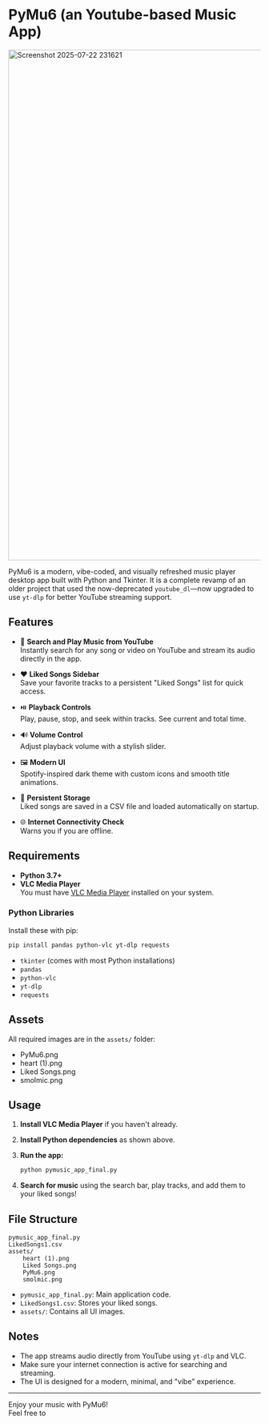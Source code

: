 # PyMu6 (an Youtube-based Music App)

<img width="1920" height="1020" alt="Screenshot 2025-07-22 231621" src="https://github.com/user-attachments/assets/b2a75c31-3e2a-434c-892b-f04d0ee4065c" />

PyMu6 is a modern, vibe-coded, and visually refreshed music player desktop app built with Python and Tkinter. It is a complete revamp of an older project that used the now-deprecated `youtube_dl`—now upgraded to use `yt-dlp` for better YouTube streaming support.

## Features

- 🎵 **Search and Play Music from YouTube**  
  Instantly search for any song or video on YouTube and stream its audio directly in the app.

- ❤️ **Liked Songs Sidebar**  
  Save your favorite tracks to a persistent "Liked Songs" list for quick access.

- ⏯️ **Playback Controls**  
  Play, pause, stop, and seek within tracks. See current and total time.

- 🔊 **Volume Control**  
  Adjust playback volume with a stylish slider.

- 🖼️ **Modern UI**  
  Spotify-inspired dark theme with custom icons and smooth title animations.

- 📂 **Persistent Storage**  
  Liked songs are saved in a CSV file and loaded automatically on startup.

- 🌐 **Internet Connectivity Check**  
  Warns you if you are offline.

## Requirements

- **Python 3.7+**
- **VLC Media Player**  
  You must have [VLC Media Player](https://www.videolan.org/vlc/) installed on your system.

### Python Libraries

Install these with pip:

```sh
pip install pandas python-vlc yt-dlp requests
```

- `tkinter` (comes with most Python installations)
- `pandas`
- `python-vlc`
- `yt-dlp`
- `requests`

## Assets

All required images are in the `assets/` folder:
- PyMu6.png
- heart (1).png
- Liked Songs.png
- smolmic.png

## Usage

1. **Install VLC Media Player** if you haven't already.
2. **Install Python dependencies** as shown above.
3. **Run the app:**

   ```sh
   python pymusic_app_final.py
   ```

4. **Search for music** using the search bar, play tracks, and add them to your liked songs!

## File Structure

```
pymusic_app_final.py
LikedSongs1.csv
assets/
    heart (1).png
    Liked Songs.png
    PyMu6.png
    smolmic.png
```

- `pymusic_app_final.py`: Main application code.
- `LikedSongs1.csv`: Stores your liked songs.
- `assets/`: Contains all UI images.

## Notes

- The app streams audio directly from YouTube using `yt-dlp` and VLC.
- Make sure your internet connection is active for searching and streaming.
- The UI is designed for a modern, minimal, and "vibe" experience.

---

Enjoy your music with PyMu6!  
Feel free to

